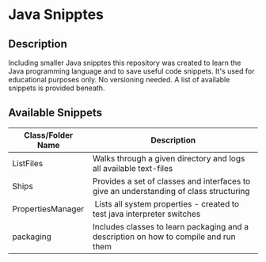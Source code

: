 # Java Snipptes #
## Description ##
Including smaller Java snipptes this repository was created to learn the Java programming language and to save useful code snippets. It's used for educational purposes only. No versioning needed. A list of available snippets is provided beneath.

## Available Snippets ##
| Class/Folder Name | Description |
|------------|-------------|
| ListFiles | Walks through a given directory and logs all available text-files |
| Ships | Provides a set of classes and interfaces to give an understanding of class structuring |
| PropertiesManager | Lists all system properties - created to test java interpreter switches |
| packaging | Includes classes to learn packaging and a description on how to compile and run them |